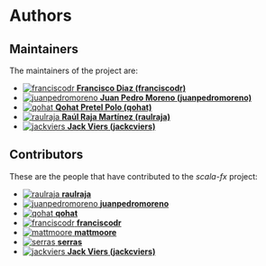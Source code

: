 # Authors

## Maintainers

The maintainers of the project are:

- [![franciscodr](https://avatars.githubusercontent.com/u/1200151?v=4&s=20) **Francisco Diaz (franciscodr)**](https://github.com/franciscodr)
- [![juanpedromoreno](https://avatars.githubusercontent.com/u/4879373?v=4&s=20) **Juan Pedro Moreno (juanpedromoreno)**](https://github.com/juanpedromoreno)
- [![qohat](https://avatars.githubusercontent.com/u/15187322?v=4&s=20) **Qohat Pretel Polo (qohat)**](https://github.com/qohat)
- [![raulraja](https://avatars.githubusercontent.com/u/456796?v=4&s=20) **Raúl Raja Martínez (raulraja)**](https://github.com/raulraja)
- [![jackviers](https://avatars.githubusercontent.com/u/660372?v=4&s=20) **Jack Viers (jackcviers)**](https://github.com/jackcviers)

## Contributors

These are the people that have contributed to the _scala-fx_ project:

- [![raulraja](https://avatars.githubusercontent.com/u/456796?v=4&s=20) **raulraja**](https://github.com/raulraja)
- [![juanpedromoreno](https://avatars.githubusercontent.com/u/4879373?v=4&s=20) **juanpedromoreno**](https://github.com/juanpedromoreno)
- [![qohat](https://avatars.githubusercontent.com/u/15187322?v=4&s=20) **qohat**](https://github.com/qohat)
- [![franciscodr](https://avatars.githubusercontent.com/u/1200151?v=4&s=20) **franciscodr**](https://github.com/franciscodr)
- [![mattmoore](https://avatars.githubusercontent.com/u/3020667?v=4&s=20) **mattmoore**](https://github.com/mattmoore)
- [![serras](https://avatars.githubusercontent.com/u/309334?v=4&s=20) **serras**](https://github.com/serras)
- [![jackviers](https://avatars.githubusercontent.com/u/660372?v=4&s=20) **Jack Viers (jackcviers)**](https://github.com/jackcviers)
